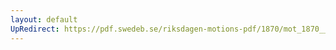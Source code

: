 ```yaml
---
layout: default
UpRedirect: https://pdf.swedeb.se/riksdagen-motions-pdf/1870/mot_1870__ak__00173/mot_1870__ak__00173_002.pdf
---
```

